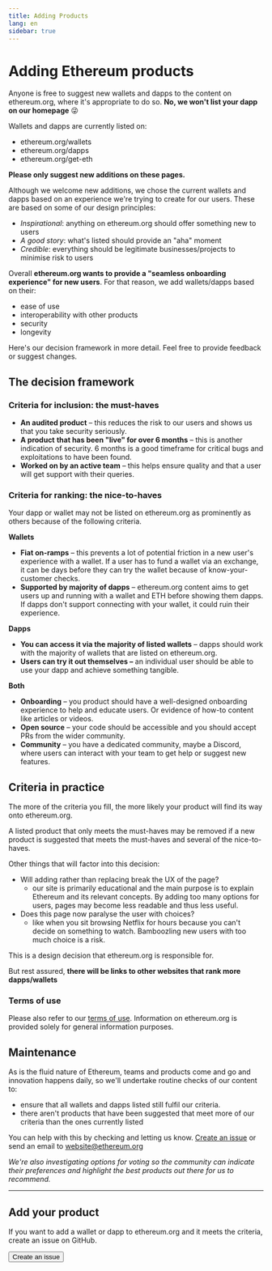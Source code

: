 ```yaml
---
title: Adding Products
lang: en
sidebar: true
---
```


# Adding Ethereum products

Anyone is free to suggest new wallets and dapps to the content on ethereum.org, where it's appropriate to do so. **No, we won't list your dapp on our homepage** 😜

Wallets and dapps are currently listed on:

- ethereum.org/wallets
- ethereum.org/dapps
- ethereum.org/get-eth

**Please only suggest new additions on these pages.**

Although we welcome new additions, we chose the current wallets and dapps based on an experience we're trying to create for our users. These are based on some of our design principles:

- _Inspirational_: anything on ethereum.org should offer something new to users
- _A good story_: what's listed should provide an "aha" moment
- _Credible_: everything should be legitimate businesses/projects to minimise risk to users

Overall **ethereum.org wants to provide a "seamless onboarding experience" for new users**. For that reason, we add wallets/dapps based on their:

- ease of use
- interoperability with other products
- security
- longevity

Here's our decision framework in more detail. Feel free to provide feedback or suggest changes.

## The decision framework

### Criteria for inclusion: the must-haves

- **An audited product** – this reduces the risk to our users and shows us that you take security seriously.
- **A product** **that has been "live" for over 6 months** – this is another indication of security. 6 months is a good timeframe for critical bugs and exploitations to have been found.
- **Worked on by an active team** – this helps ensure quality and that a user will get support with their queries.

### Criteria for ranking: the nice-to-haves

Your dapp or wallet may not be listed on ethereum.org as prominently as others because of the following criteria.

**Wallets**

- **Fiat on-ramps** – this prevents a lot of potential friction in a new user's experience with a wallet. If a user has to fund a wallet via an exchange, it can be days before they can try the wallet because of know-your-customer checks.
- **Supported by majority of dapps** – ethereum.org content aims to get users up and running with a wallet and ETH before showing them dapps. If dapps don't support connecting with your wallet, it could ruin their experience.

**Dapps**

- **You can access it via the majority of listed wallets** – dapps should work with the majority of wallets that are listed on ethereum.org.
- **Users can try it out themselves –** an individual user should be able to use your dapp and achieve something tangible.

**Both**

- **Onboarding** – you product should have a well-designed onboarding experience to help and educate users. Or evidence of how-to content like articles or videos.
- **Open source** – your code should be accessible and you should accept PRs from the wider community.
- **Community** – you have a dedicated community, maybe a Discord, where users can interact with your team to get help or suggest new features.

## Criteria in practice

The more of the criteria you fill, the more likely your product will find its way onto ethereum.org.

A listed product that only meets the must-haves may be removed if a new product is suggested that meets the must-haves and several of the nice-to-haves.

Other things that will factor into this decision:

- Will adding rather than replacing break the UX of the page?
  - our site is primarily educational and the main purpose is to explain Ethereum and its relevant concepts. By adding too many options for users, pages may become less readable and thus less useful.
- Does this page now paralyse the user with choices?
  - like when you sit browsing Netflix for hours because you can't decide on something to watch. Bamboozling new users with too much choice is a risk.

This is a design decision that ethereum.org is responsible for.

But rest assured, **there will be links to other websites that rank more dapps/wallets**

### Terms of use

Please also refer to our [terms of use](/terms-of-use/). Information on ethereum.org is provided solely for general information purposes.

## Maintenance

As is the fluid nature of Ethereum, teams and products come and go and innovation happens daily, so we'll undertake routine checks of our content to:

- ensure that all wallets and dapps listed still fulfil our criteria.
- there aren't products that have been suggested that meet more of our criteria than the ones currently listed

You can help with this by checking and letting us know. [Create an issue](https://github.com/ethereum/ethereum-org-website/issues/new?assignees=&labels=Type%3A+Feature&template=feature_request.md&title=) or send an email to [website@ethereum.org](mailto:website@ethereum.org)

_We're also investigating options for voting so the community can indicate their preferences and highlight the best products out there for us to recommend._

---

## Add your product

If you want to add a wallet or dapp to ethereum.org and it meets the criteria, create an issue on GitHub.

<Button to="https://github.com/ethereum/ethereum-org-website/issues/new?assignees=&labels=Type%3A+Feature&template=feature_request.md&title=">Create an issue</Button>
